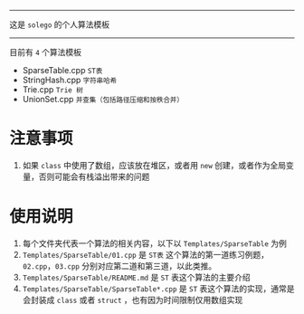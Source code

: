 ****
这是 `solego` 的个人算法模板
***

目前有 `4` 个算法模板
- SparseTable.cpp        `ST表`
- StringHash.cpp         `字符串哈希`
- Trie.cpp               `Trie 树`
- UnionSet.cpp           `并查集（包括路径压缩和按秩合并）`

# 注意事项

1. 如果 `class` 中使用了数组，应该放在堆区，或者用 `new` 创建，或者作为全局变量，否则可能会有栈溢出带来的问题

# 使用说明
1. 每个文件夹代表一个算法的相关内容，以下以 `Templates/SparseTable` 为例
2. `Templates/SparseTable/01.cpp` 是 `ST表` 这个算法的第一道练习例题，`02.cpp`，`03.cpp` 分别对应第二道和第三道，以此类推。
3. `Templates/SparseTable/README.md` 是 `ST` 表这个算法的主要介绍
4. `Templates/SparseTable/SparseTable*.cpp` 是 `ST` 表这个算法的实现，通常是会封装成 `class` 或者 `struct` ，也有因为时间限制仅用数组实现